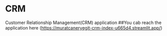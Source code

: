 # CRM
 Customer Relationship Management(CRM) application
##You cab reach the application here (https://muratcaneryegit-crm-index-u665d4.streamlit.app/)
